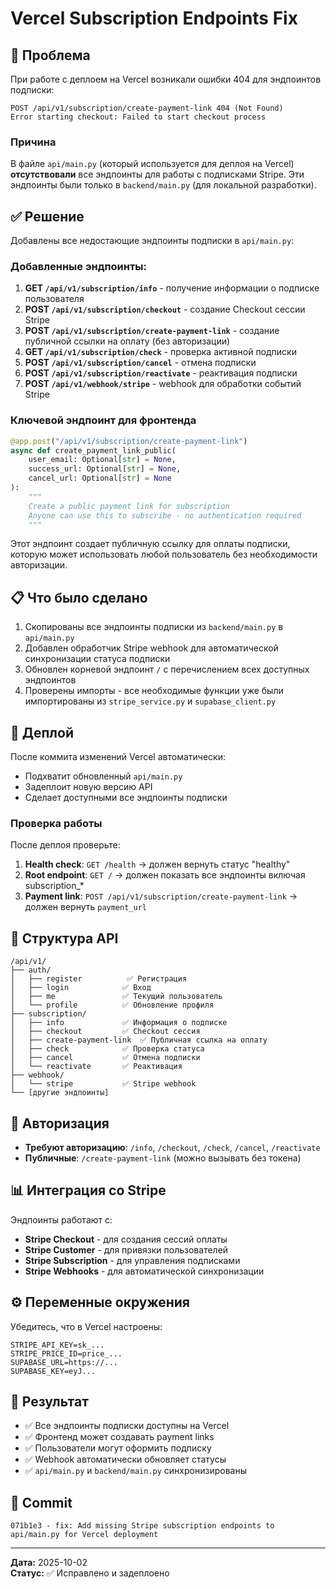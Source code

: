 # Vercel Subscription Endpoints Fix

## 🔧 Проблема

При работе с деплоем на Vercel возникали ошибки 404 для эндпоинтов подписки:

```
POST /api/v1/subscription/create-payment-link 404 (Not Found)
Error starting checkout: Failed to start checkout process
```

### Причина

В файле `api/main.py` (который используется для деплоя на Vercel) **отсутствовали** все эндпоинты для работы с подписками Stripe. Эти эндпоинты были только в `backend/main.py` (для локальной разработки).

## ✅ Решение

Добавлены все недостающие эндпоинты подписки в `api/main.py`:

### Добавленные эндпоинты:

1. **GET `/api/v1/subscription/info`** - получение информации о подписке пользователя
2. **POST `/api/v1/subscription/checkout`** - создание Checkout сессии Stripe
3. **POST `/api/v1/subscription/create-payment-link`** - создание публичной ссылки на оплату (без авторизации)
4. **GET `/api/v1/subscription/check`** - проверка активной подписки
5. **POST `/api/v1/subscription/cancel`** - отмена подписки
6. **POST `/api/v1/subscription/reactivate`** - реактивация подписки
7. **POST `/api/v1/webhook/stripe`** - webhook для обработки событий Stripe

### Ключевой эндпоинт для фронтенда

```python
@app.post("/api/v1/subscription/create-payment-link")
async def create_payment_link_public(
    user_email: Optional[str] = None,
    success_url: Optional[str] = None,
    cancel_url: Optional[str] = None
):
    """
    Create a public payment link for subscription
    Anyone can use this to subscribe - no authentication required
    """
```

Этот эндпоинт создает публичную ссылку для оплаты подписки, которую может использовать любой пользователь без необходимости авторизации.

## 📋 Что было сделано

1. Скопированы все эндпоинты подписки из `backend/main.py` в `api/main.py`
2. Добавлен обработчик Stripe webhook для автоматической синхронизации статуса подписки
3. Обновлен корневой эндпоинт `/` с перечислением всех доступных эндпоинтов
4. Проверены импорты - все необходимые функции уже были импортированы из `stripe_service.py` и `supabase_client.py`

## 🚀 Деплой

После коммита изменений Vercel автоматически:

- Подхватит обновленный `api/main.py`
- Задеплоит новую версию API
- Сделает доступными все эндпоинты подписки

### Проверка работы

После деплоя проверьте:

1. **Health check**: `GET /health` → должен вернуть статус "healthy"
2. **Root endpoint**: `GET /` → должен показать все эндпоинты включая subscription\_\*
3. **Payment link**: `POST /api/v1/subscription/create-payment-link` → должен вернуть `payment_url`

## 📝 Структура API

```
/api/v1/
├── auth/
│   ├── register          ✅ Регистрация
│   ├── login            ✅ Вход
│   ├── me               ✅ Текущий пользователь
│   └── profile          ✅ Обновление профиля
├── subscription/
│   ├── info             ✅ Информация о подписке
│   ├── checkout         ✅ Checkout сессия
│   ├── create-payment-link  ✅ Публичная ссылка на оплату
│   ├── check            ✅ Проверка статуса
│   ├── cancel           ✅ Отмена подписки
│   └── reactivate       ✅ Реактивация
├── webhook/
│   └── stripe           ✅ Stripe webhook
└── [другие эндпоинты]
```

## 🔐 Авторизация

- **Требуют авторизацию**: `/info`, `/checkout`, `/check`, `/cancel`, `/reactivate`
- **Публичные**: `/create-payment-link` (можно вызывать без токена)

## 📊 Интеграция со Stripe

Эндпоинты работают с:

- **Stripe Checkout** - для создания сессий оплаты
- **Stripe Customer** - для привязки пользователей
- **Stripe Subscription** - для управления подписками
- **Stripe Webhooks** - для автоматической синхронизации

## ⚙️ Переменные окружения

Убедитесь, что в Vercel настроены:

```env
STRIPE_API_KEY=sk_...
STRIPE_PRICE_ID=price_...
SUPABASE_URL=https://...
SUPABASE_KEY=eyJ...
```

## 🎯 Результат

- ✅ Все эндпоинты подписки доступны на Vercel
- ✅ Фронтенд может создавать payment links
- ✅ Пользователи могут оформить подписку
- ✅ Webhook автоматически обновляет статусы
- ✅ `api/main.py` и `backend/main.py` синхронизированы

## 📌 Commit

```
071b1e3 - fix: Add missing Stripe subscription endpoints to api/main.py for Vercel deployment
```

---

**Дата:** 2025-10-02  
**Статус:** ✅ Исправлено и задеплоено
